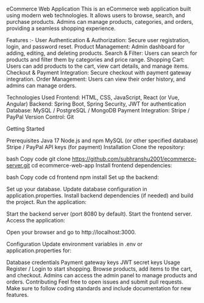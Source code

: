 eCommerce Web Application
This is an eCommerce web application built using modern web technologies. It allows users to browse, search, and purchase products. Admins can manage products, categories, and orders, providing a seamless shopping experience.

Features :-
User Authentication & Authorization: Secure user registration, login, and password reset.
Product Management: Admin dashboard for adding, editing, and deleting products.
Search & Filter: Users can search for products and filter them by categories and price range.
Shopping Cart: Users can add products to the cart, view cart details, and manage items.
Checkout & Payment Integration: Secure checkout with payment gateway integration.
Order Management: Users can view their order history, and admins can manage orders.

Technologies Used
Frontend: HTML, CSS, JavaScript, React (or Vue, Angular)
Backend: Spring Boot, Spring Security, JWT for authentication
Database: MySQL / PostgreSQL / MongoDB
Payment Integration: Stripe / PayPal
Version Control: Git

Getting Started

Prerequisites
Java 17
Node.js and npm
MySQL (or other specified database)
Stripe / PayPal API keys (for payment)
Installation
Clone the repository:

bash
Copy code
git clone https://github.com/subhranshu2001/ecommerce-server.git
cd ecommerce-web-app
Install frontend dependencies:

bash
Copy code
cd frontend
npm install
Set up the backend:

Set up your database.
Update database configuration in application.properties.
Install backend dependencies (if needed) and build the project.
Run the application:

Start the backend server (port 8080 by default).
Start the frontend server.
Access the application:

Open your browser and go to http://localhost:3000.

Configuration
Update environment variables in .env or application.properties for:

Database credentials
Payment gateway keys
JWT secret keys
Usage
Register / Login to start shopping.
Browse products, add items to the cart, and checkout.
Admins can access the admin panel to manage products and orders.
Contributing
Feel free to open issues and submit pull requests. Make sure to follow coding standards and include documentation for new features.


